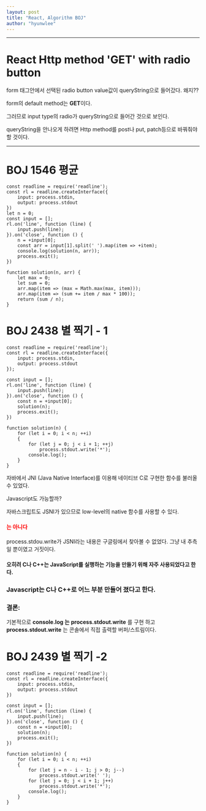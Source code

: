 ```yaml
---
layout: post
title: "React, Algorithm BOJ"
author: "hyunwlee"
---
```


---

# React Http method 'GET' with radio button

form 태그안에서 선택된 radio button value값이 queryString으로 들어갔다. 왜지??



form의 default method는 <strong>GET</strong>이다.  

그러므로 input type의 radio가 queryString으로 들어간 것으로 보인다.  

queryString을 안나오게 하려면 Http method를 post나 put, patch등으로  바꿔줘야 할 것이다.  

  

---

# BOJ 1546 평균

```
const readline = require('readline');
const rl = readline.createInterface({
    input: process.stdin,
    output: process.stdout
})
let n = 0;
const input = [];
rl.on('line', function (line) {
    input.push(line);
}).on('close', function () {
    n = +input[0];
    const arr = input[1].split(' ').map(item => +item);
    console.log(solution(n, arr));
    process.exit();
})

function solution(n, arr) {
    let max = 0;
    let sum = 0;
    arr.map(item => (max = Math.max(max, item)));
    arr.map(item => (sum += item / max * 100));
    return (sum / n);
}
```

# BOJ 2438 별 찍기 - 1

```
const readline = require('readline');
const rl = readline.createInterface({
    input: process.stdin,
    output: process.stdout
});

const input = [];
rl.on('line', function (line) {
    input.push(line);
}).on('close', function () {
    const n = +input[0];
    solution(n);
    process.exit();
})

function solution(n) {
    for (let i = 0; i < n; ++i)
    {
        for (let j = 0; j < i + 1; ++j)
            process.stdout.write('*');
        console.log();
    }
}
```

자바에서 JNI (Java Native Interface)를 이용해 네이티브 C로 구현한 함수를 불러올 수 있었다.  

Javascript도 가능할까?  

자바스크립트도 JSNI가 있으므로 low-level의 native 함수를 사용할 수 있다.  

#### <span style="color:red">는 아니다</span>

process.stdou.write가 JSNI라는 내용은 구글링에서 찾아볼 수 없었다. 그냥 내 추측일 뿐이였고 거짓이다.  

#### 오히려 C나 C++는 JavaScript를 실행하는 기능을 만들기 위해 자주 사용되었다고 한다.

### Javascript는 C나 C++로 어느 부분 만들어 졌다고 한다.  

### 결론:

 기본적으로 **console.log 는** **process.stdout.write** 를 구현 하고 **process.stdout.write** 는 콘솔에서 직접 출력할 버퍼/스트림이다.  

# BOJ 2439 별 찍기 -2

```
const readline = require('readline');
const rl = readline.createInterface({
    input: process.stdin,
    output: process.stdout
})

const input = [];
rl.on('line', function (line) {
    input.push(line);
}).on('close', function () {
    const n = +input[0];
    solution(n);
    process.exit();
})

function solution(n) {
    for (let i = 0; i < n; ++i)
    {
        for (let j = n - i - 1; j > 0; j--)
            process.stdout.write(' ');
        for (let j = 0; j < i + 1; j++)
            process.stdout.write('*');
        console.log();
    }
}
```

